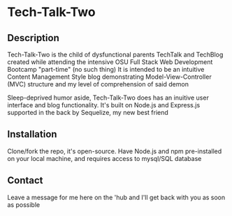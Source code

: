 # Tech-Talk-Two

## Description

Tech-Talk-Two is the child of dysfunctional parents TechTalk and TechBlog created while attending the intensive OSU Full Stack Web Development Bootcamp "part-time" (no such thing)
It is intended to be an intuitive Content Management Style blog demonstrating Model-View-Controller (MVC) structure and my level of comprehension of said demon 

Sleep-deprived humor aside, Tech-Talk-Two does has an inuitive user interface and blog functionality. It's built on Node.js and Express.js supported in the back by Sequelize, my new best friend

## Installation 

Clone/fork the repo, it's open-source. Have Node.js and npm pre-installed on your local machine, and requires access to mysql/SQL database

## Contact 

Leave a message for me here on the 'hub and I'll get back with you as soon as possible 